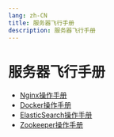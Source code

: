 ```yaml
---
lang: zh-CN
title: 服务器飞行手册
description: 服务器飞行手册
---
```


# 服务器飞行手册

* [Nginx操作手册](nginx.md)
* [Docker操作手册](docker.md)
* [ElasticSearch操作手册](elasticsearch.md)
* [Zookeeper操作手册](zookeeper.md)
